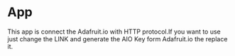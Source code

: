 # App

This app is connect the Adafruit.io with HTTP protocol.If you want to use just change the LINK and generate the AIO Key form Adafruit.io the 
replace it.
